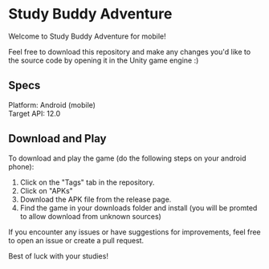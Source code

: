 # Study Buddy Adventure

Welcome to Study Buddy Adventure for mobile!

Feel free to download this repository and make any changes you'd like to the source code by opening it in the Unity game engine :)

## Specs

Platform: Android (mobile)  
Target API: 12.0

## Download and Play

To download and play the game (do the following steps on your android phone):

1. Click on the "Tags" tab in the repository.
2. Click on "APKs"
4. Download the APK file from the release page.
5. Find the game in your downloads folder and install (you will be promted to allow download from unknown sources)

If you encounter any issues or have suggestions for improvements, feel free to open an issue or create a pull request.

Best of luck with your studies!

